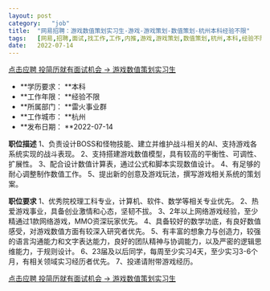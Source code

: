 ```yaml
---
layout:	post
category:	"job"
title:	"网易招聘：游戏数值策划实习生-游戏-游戏策划-数值策划-杭州本科经验不限"
tags:	[网易,招聘,面试,找工作,工作,内推,游戏,游戏策划,数值策划,杭州,本科,经验不限]
date:	2022-07-14
---
```


[点击应聘 投简历就有面试机会 -> 游戏数值策划实习生](http://mobile.bole.netease.com/bole/boleDetail?id=6630&employeeId=346f03c3cda5f04c&key=all)



- **学历要求： **本科
- **工作年限： **经验不限
- **所属部门： **雷火事业群
- **工作城市： **杭州
- **发布日期： **2022-07-14



**职位描述**
1、负责设计BOSS和怪物技能、建立并维护战斗相关的AI、支持游戏各系统实现的战斗表现。
2、支持搭建游戏数值模型，具有较高的平衡性、可调性、扩展性。
3、配合设计数值计算表，通过公式和脚本实现数值设计。
4、有足够的耐心调整制作数值工作。
5、提出新的创意及游戏玩法，撰写游戏相关系统的策划案。



**职位要求**
1、优秀院校理工科专业，计算机、软件、数学等相关专业优先。
2、热爱游戏事业，具备创业激情和心态，坚韧不拔。
3、2年以上网络游戏经验，至少精通过1款网络游戏，MMO资深玩家优先。
4、具备较好的数学功底，有良好数值感受，对游戏数值方面有较深入研究者优先。
5、有丰富的想象力与创造力，较强的语言沟通能力和文字表达能力，良好的团队精神与协调能力，以及严密的逻辑思维能力，于规则设计。
6、23届及以后同学，每周至少实习4天，至少实习3-6个月，有相关领域实习经历者优先。
7、投递请附带游戏经历。



[点击应聘 投简历就有面试机会 -> 游戏数值策划实习生](http://mobile.bole.netease.com/bole/boleDetail?id=6630&employeeId=346f03c3cda5f04c&key=all)